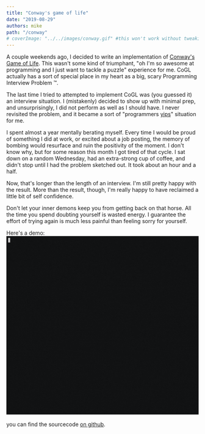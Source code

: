 ```yaml
---
title: "Conway's game of life"
date: "2019-08-29"
authors: mike
path: "/conway"
# coverImage: "../../images/conway.gif" #this won't work without tweaking how graphql embeds images
---
```


A couple weekends ago, I decided to write an implementation of [Conway's Game of Life](https://en.wikipedia.org/wiki/Conway%27s_Game_of_Life).  This wasn't some kind of triumphant, "oh I'm so awesome at programming and I just want to tackle a puzzle" experience for me.  CoGL actually has a sort of special place in my heart as a big, scary Programming Interview Problem ™️.

The last time I tried to attempted to implement CoGL was (you guessed it) an interview situation.  I (mistakenly) decided to show up with minimal prep, and unsurprisingly, I did not perform as well as I should have.  I never revisited the problem, and it became a sort of "programmers [yips](https://en.wikipedia.org/wiki/Yips)" situation for me. 

I spent almost a year mentally berating myself.  Every time I would be proud of something I did at work, or excited about a job posting, the memory of bombing would resurface and ruin the positivity of the moment.  I don't know why, but for some reason this month I got tired of that cycle.  I sat down on a random Wednesday, had an extra-strong cup of coffee, and didn't stop until I had the problem sketched out.  It took about an hour and a half.

Now, that's longer than the length of an interview. I'm still pretty happy with the result.  More than the result, though, I'm really happy to have reclaimed a little bit of self confidence. 

Don't let your inner demons keep you from getting back on that horse.  All the time you spend doubting yourself is wasted energy.  I guarantee the effort of trying again is much less painful than feeling sorry for yourself.


Here's a demo:
![conway-demo](./conway_small.gif)


you can find the sourcecode [on github](https://github.com/mspiegel31/conways_game_of_life).